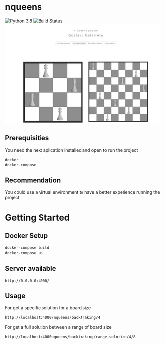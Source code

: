 # nqueens

[![Python 3.8](https://img.shields.io/badge/python-3.8-blue.svg)](https://www.python.org/downloads/release/python-360/)
[![Build Status](https://travis-ci.org/ali-irawan/xtra.svg?branch=master)](https://travis-ci.com/gGalarreta/nqueens.svg?branch=master)
![alt text](https://github.com/gGalarreta/nqueens/blob/master/static/home.png)

## Prerequisities
You need the next aplication installed and open to run the project
```bash
docker
docker-compose
```

## Recommendation
You could use a virtual environment to have a better experience running the project


# Getting Started

## Docker Setup
```bash
docker-compose build
docker-compose up
```

## Server available

```bash
http://0.0.0.0:4000/
```

## Usage

For get a specific solution for a board size
```bash
http://localhost:4000/nqueens/backtraking/4
```

For get a full solution between a range of board size
```bash
http://localhost:4000nqueens/backtraking/range_solution/4/8
```
